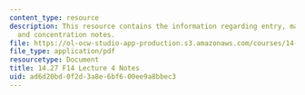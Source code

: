 ```yaml
---
content_type: resource
description: This resource contains the information regarding entry, market structure,
  and concentration notes.
file: https://ol-ocw-studio-app-production.s3.amazonaws.com/courses/14-27-economics-and-e-commerce-fall-2014/ad6d20bd0f2d3a8e6bf600ee9a8bbec3_MIT14_27F14_Lec4.pdf
file_type: application/pdf
resourcetype: Document
title: 14.27 F14 Lecture 4 Notes
uid: ad6d20bd-0f2d-3a8e-6bf6-00ee9a8bbec3
---
```

